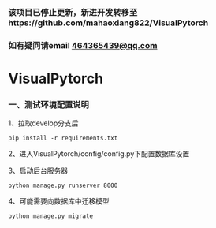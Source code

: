 
### 该项目已停止更新，新进开发转移至https://github.com/mahaoxiang822/VisualPytorch
### 如有疑问请email 464365439@qq.com

# VisualPytorch

### 一、测试环境配置说明

1、拉取develop分支后

```
pip install -r requirements.txt
```

2、进入VisualPytorch/config/config.py下配置数据库设置

3、启动后台服务器

```
python manage.py runserver 8000
```

4、可能需要向数据库中迁移模型

```
python manage.py migrate
```

